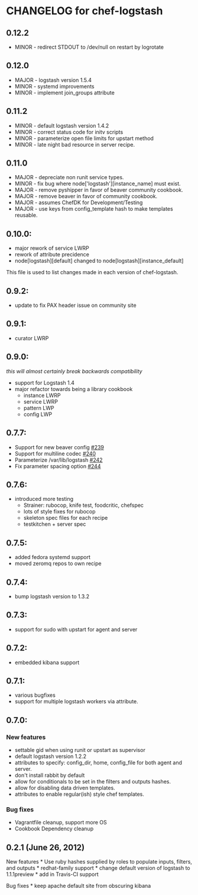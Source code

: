 # CHANGELOG for chef-logstash

## 0.12.2
* MINOR - redirect STDOUT to /dev/null on restart by logrotate

## 0.12.0
* MAJOR - logstash version 1.5.4
* MINOR - systemd improvements
* MINOR - implement join_groups attribute

## 0.11.2
* MINOR - default logstash version 1.4.2
* MINOR - correct status code for initv scripts
* MINOR - parameterize open file limits for upstart method
* MINOR - late night bad resource in server recipe.

## 0.11.0
* MAJOR - depreciate non runit service types.
* MINOR - fix bug where node['logstash'][instance_name] must exist.
* MAJOR - remove pyshipper in favor of beaver community cookbook.
* MAJOR - remove beaver in favor of community cookbook.
* MAJOR - assumes ChefDK for Development/Testing
* MAJOR - use keys from config_template hash to make templates reusable.

## 0.10.0:
* major rework of service LWRP
* rework of attribute precidence
* node[logstash][default] changed to node[logstash][instance_default]

This file is used to list changes made in each version of chef-logstash.


## 0.9.2:
* update to fix PAX header issue on community site

## 0.9.1:

* curator LWRP

## 0.9.0:

_this will almost certainly break backwards compatibility_

* support for Logstash 1.4
* major refactor towards being a library cookbook
  * instance LWRP
  * service LWRP
  * pattern LWP
  * config LWP

## 0.7.7:

* Support for new beaver config [#239](https://github.com/lusis/chef-logstash/pull/239)
* Support for multiline codec [#240](https://github.com/lusis/chef-logstash/pull/240)
* Parameterize /var/lib/logstash [#242](https://github.com/lusis/chef-logstash/pull/242)
* Fix parameter spacing option [#244](https://github.com/lusis/chef-logstash/pull/244)

## 0.7.6:

* introduced more testing
  * Strainer: rubocop, knife test, foodcritic, chefspec
  * lots of style fixes for rubocop
  * skeleton spec files for each recipe
  * testkitchen + server spec

## 0.7.5:

* added fedora systemd support
* moved zeromq repos to own recipe

## 0.7.4:
* bump logstash version to 1.3.2

## 0.7.3:
* support for sudo with upstart for agent and server

## 0.7.2:
* embedded kibana support

## 0.7.1:
* various bugfixes
* support for multiple logstash workers via attribute.

## 0.7.0:

### New features ###
* settable gid when using runit or upstart as supervisor
* default logstash version 1.2.2
* attributes to specify: config_dir, home, config_file for both agent and server.
* don't install rabbit by default
* allow for conditionals to be set in the filters and outputs hashes.
* allow for disabling data driven templates.
* attributes to enable regular(ish) style chef templates.

### Bug fixes ###
* Vagrantfile cleanup, support more OS
* Cookbook Dependency cleanup

## 0.2.1 (June 26, 2012)

New features
	* Use ruby hashes supplied by roles to populate inputs, filters,
	and outputs
	* redhat-family support
	* change default version of logstash to 1.1.1preview
	* add in Travis-CI support

Bug fixes
	* keep apache default site from obscuring kibana
